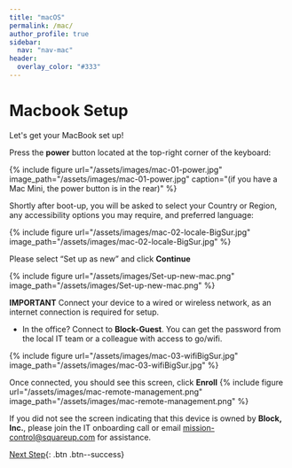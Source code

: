 ```yaml
---
title: "macOS"
permalink: /mac/
author_profile: true
sidebar:
  nav: "nav-mac"
header:
  overlay_color: "#333"
---
```

# Macbook Setup

Let's get your MacBook set up!

Press the __power__ button located at the top-right corner of the keyboard:

{% include figure url="/assets/images/mac-01-power.jpg" image_path="/assets/images/mac-01-power.jpg" caption="(if you have a Mac Mini, the power button is in the rear)" %}

Shortly after boot-up, you will be asked to select your Country or Region, any accessibility options you may require, and preferred language:

{% include figure url="/assets/images/mac-02-locale-BigSur.jpg" image_path="/assets/images/mac-02-locale-BigSur.jpg"  %}

Please select “Set up as new” and click __Continue__

{% include figure url="/assets/images/Set-up-new-mac.png" image_path="/assets/images/Set-up-new-mac.png"  %}

**IMPORTANT**
Connect your device to a wired or wireless network, as an internet connection is required for setup.
* In the office? Connect to __Block-Guest__. You can get the password from the local IT team or a colleague with access to go/wifi.

{% include figure url="/assets/images/mac-03-wifiBigSur.jpg" image_path="/assets/images/mac-03-wifiBigSur.jpg"  %}

Once connected, you should see this screen, click __Enroll__
{% include figure url="/assets/images/mac-remote-management.png" image_path="/assets/images/mac-remote-management.png"  %}


If you did not see the screen indicating that this device is owned by __Block, Inc.__, please join the IT onboarding call or email [mission-control@squareup.com](mailto:mission-control@squareup.com) for assistance.

[Next Step](/mac-setup){: .btn .btn--success} 
